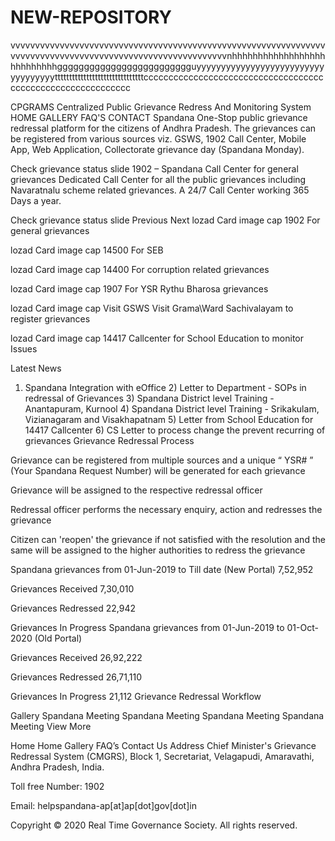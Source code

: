 # NEW-REPOSITORY
vvvvvvvvvvvvvvvvvvvvvvvvvvvvvvvvvvvvvvvvvvvvvvvvvvvvvvvvvvvvvvvvvvvvvvvvvvvvvvvvvvvvvvvvvvvvvvvvvvvvvvvvvvvvnhhhhhhhhhhhhhhhhhhhhhhhhhhhggggggggggggggggggggggggguyyyyyyyyyyyyyyyyyyyyyyyyyyyyyyyyyyytttttttttttttttttttttttttttttttcccccccccccccccccccccccccccccccccccccccccccccccccccccccccccc

CPGRAMS
Centralized Public Grievance Redress And Monitoring System
HOME
GALLERY
FAQ'S
CONTACT
Spandana
One-Stop public grievance redressal platform for the citizens of Andhra Pradesh. The grievances can be registered from various sources viz. GSWS, 1902 Call Center, Mobile App, Web Application, Collectorate grievance day (Spandana Monday).

Check grievance status
slide
1902 – Spandana Call Center for general grievances
Dedicated Call Center for all the public grievances including Navaratnalu scheme related grievances. A 24/7 Call Center
working 365 Days a year.

Check grievance status
slide
Previous
Next
lozad Card image cap
 1902
For general grievances

lozad Card image cap
 14500
For SEB

lozad Card image cap
 14400
For corruption related grievances

lozad Card image cap
 1907
For YSR Rythu Bharosa grievances

lozad Card image cap
Visit GSWS
Visit Grama\Ward Sachivalayam to register grievances

lozad Card image cap
14417
Callcenter for School Education to monitor Issues

Latest News
1) Spandana Integration with eOffice 2) Letter to Department - SOPs in redressal of Grievances 3) Spandana District level Training - Anantapuram, Kurnool 4) Spandana District level Training - Srikakulam, Vizianagaram and Visakhapatnam 5) Letter from School Education for 14417 Callcenter 6) CS Letter to process change the prevent recurring of grievances
Grievance Redressal Process

Grievance can be registered from multiple sources and a unique “ YSR# ” (Your Spandana Request Number) will be generated for each grievance


Grievance will be assigned to the respective redressal officer


Redressal officer performs the necessary enquiry, action and redresses the grievance


Citizen can 'reopen' the grievance if not satisfied with the resolution and the same will be assigned to the higher authorities to redress the grievance

Spandana grievances from 01-Jun-2019 to Till date (New Portal)
7,52,952

Grievances
Received
7,30,010

Grievances
Redressed
22,942

Grievances
In Progress
Spandana grievances
from 01-Jun-2019 to 01-Oct-2020
(Old Portal)

Grievances
Received
26,92,222

Grievances
Redressed
26,71,110

Grievances
In Progress
21,112
Grievance Redressal Workflow

Gallery
Spandana Meeting
Spandana Meeting
Spandana Meeting
Spandana Meeting
View More

Home
Home
Gallery
FAQ’s
Contact Us
Address
Chief Minister's Grievance Redressal System (CMGRS), Block 1, Secretariat, Velagapudi, Amaravathi, Andhra Pradesh, India.

Toll free Number: 1902

Email: helpspandana-ap[at]ap[dot]gov[dot]in

Copyright © 2020 Real Time Governance Society. All rights reserved.
